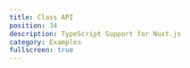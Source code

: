 ```yaml
---
title: Class API
position: 34
description: TypeScript Support for Nuxt.js
category: Examples
fullscreen: true
---
```



<Example name="class-api/minimal" />
